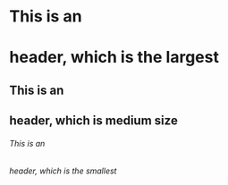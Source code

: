 # This is an <h1> header, which is the largest
## This is an <h2> header, which is medium size
###### This is an <h6> header, which is the smallest
